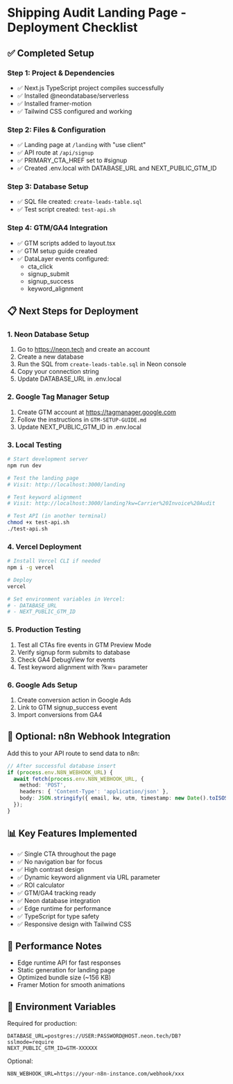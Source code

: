 # Shipping Audit Landing Page - Deployment Checklist

## ✅ Completed Setup

### Step 1: Project & Dependencies
- ✅ Next.js TypeScript project compiles successfully
- ✅ Installed @neondatabase/serverless
- ✅ Installed framer-motion
- ✅ Tailwind CSS configured and working

### Step 2: Files & Configuration
- ✅ Landing page at `/landing` with "use client"
- ✅ API route at `/api/signup`
- ✅ PRIMARY_CTA_HREF set to #signup
- ✅ Created .env.local with DATABASE_URL and NEXT_PUBLIC_GTM_ID

### Step 3: Database Setup
- ✅ SQL file created: `create-leads-table.sql`
- ✅ Test script created: `test-api.sh`

### Step 4: GTM/GA4 Integration
- ✅ GTM scripts added to layout.tsx
- ✅ GTM setup guide created
- ✅ DataLayer events configured:
  - cta_click
  - signup_submit
  - signup_success
  - keyword_alignment

## 📋 Next Steps for Deployment

### 1. Neon Database Setup
1. Go to https://neon.tech and create an account
2. Create a new database
3. Run the SQL from `create-leads-table.sql` in Neon console
4. Copy your connection string
5. Update DATABASE_URL in .env.local

### 2. Google Tag Manager Setup
1. Create GTM account at https://tagmanager.google.com
2. Follow the instructions in `GTM-SETUP-GUIDE.md`
3. Update NEXT_PUBLIC_GTM_ID in .env.local

### 3. Local Testing
```bash
# Start development server
npm run dev

# Test the landing page
# Visit: http://localhost:3000/landing

# Test keyword alignment
# Visit: http://localhost:3000/landing?kw=Carrier%20Invoice%20Audit

# Test API (in another terminal)
chmod +x test-api.sh
./test-api.sh
```

### 4. Vercel Deployment
```bash
# Install Vercel CLI if needed
npm i -g vercel

# Deploy
vercel

# Set environment variables in Vercel:
# - DATABASE_URL
# - NEXT_PUBLIC_GTM_ID
```

### 5. Production Testing
1. Test all CTAs fire events in GTM Preview Mode
2. Verify signup form submits to database
3. Check GA4 DebugView for events
4. Test keyword alignment with ?kw= parameter

### 6. Google Ads Setup
1. Create conversion action in Google Ads
2. Link to GTM signup_success event
3. Import conversions from GA4

## 🔧 Optional: n8n Webhook Integration

Add this to your API route to send data to n8n:

```typescript
// After successful database insert
if (process.env.N8N_WEBHOOK_URL) {
  await fetch(process.env.N8N_WEBHOOK_URL, {
    method: 'POST',
    headers: { 'Content-Type': 'application/json' },
    body: JSON.stringify({ email, kw, utm, timestamp: new Date().toISOString() })
  });
}
```

## 📊 Key Features Implemented

- ✅ Single CTA throughout the page
- ✅ No navigation bar for focus
- ✅ High contrast design
- ✅ Dynamic keyword alignment via URL parameter
- ✅ ROI calculator
- ✅ GTM/GA4 tracking ready
- ✅ Neon database integration
- ✅ Edge runtime for performance
- ✅ TypeScript for type safety
- ✅ Responsive design with Tailwind CSS

## 🚀 Performance Notes

- Edge runtime API for fast responses
- Static generation for landing page
- Optimized bundle size (~156 KB)
- Framer Motion for smooth animations

## 📝 Environment Variables

Required for production:
```
DATABASE_URL=postgres://USER:PASSWORD@HOST.neon.tech/DB?sslmode=require
NEXT_PUBLIC_GTM_ID=GTM-XXXXXX
```

Optional:
```
N8N_WEBHOOK_URL=https://your-n8n-instance.com/webhook/xxx
```